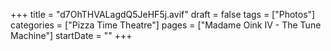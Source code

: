 +++
title = "d7OhTHVALagdQ5JeHF5j.avif"
draft = false
tags = ["Photos"]
categories = ["Pizza Time Theatre"]
pages = ["Madame Oink IV - The Tune Machine"]
startDate = ""
+++
